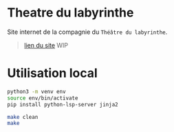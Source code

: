 # Theatre du labyrinthe

Site internet de la compagnie du `Théâtre du labyrinthe`.
> [lien du site](https://www.theatredulabyrinthe.com) WIP

# Utilisation local

```bash
python3 -m venv env
source env/bin/activate
pip install python-lsp-server jinja2

make clean
make
```
